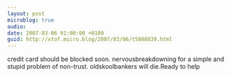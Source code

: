 ```yaml
---
layout: post
microblog: true
audio: 
date: 2007-03-06 01:00:00 +0100
guid: http://xtof.micro.blog/2007/03/06/t5880839.html
---
```

credit card should be blocked soon. nervousbreakdowning for a simple and stupid problem of non-trust. oldskoolbankers will die.Ready to help
